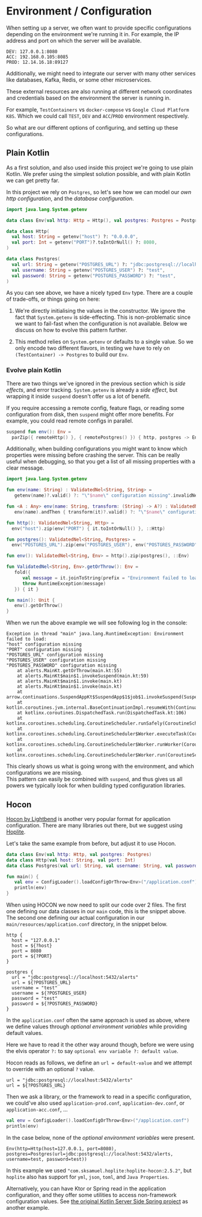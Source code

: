 # Environment / Configuration

When setting up a server, we often want to provide specific configurations depending on the environment we're running it in. 
For example, the IP address and port on which the server will be available.

```text
DEV: 127.0.0.1:8080
ACC: 192.168.0.105:8085
PROD: 12.14.16.18:89127
```

Additionally, we might need to integrate our server with many other services 
like databases, Kafka, Redis, or some other microservices.

These external resources are also running at different network coordinates 
and credentials based on the environment the server is running in.

For example, `TestContainers` vs `docker-compose` vs `Google Cloud Platform K8S`.
Which we could call `TEST`, `DEV` and `ACC`/`PROD` environment respectively.

So what are our different options of configuring, and setting up these configurations.

## Plain Kotlin

As a first solution, and also used inside this project we're going to use plain Kotlin.
We prefer using the simplest solution possible, and with plain Kotlin we can get pretty far.

In this project we rely on `Postgres`,
so let's see how we can model our _own http configuration_, and the _database configuration_.

```kotlin
import java.lang.System.getenv

data class Env(val http: Http = Http(), val postgres: Postgres = Postgres())

data class Http(
  val host: String = getenv("host") ?: "0.0.0.0",
  val port: Int = getenv("PORT")?.toIntOrNull() ?: 8080,
)

data class Postgres(
  val url: String = getenv("POSTGRES_URL") ?: "jdbc:postgresql://localhost:5432/alerts",
  val username: String = getenv("POSTGRES_USER") ?: "test",
  val password: String = getenv("POSTGRES_PASSWORD") ?: "test",
)
```

As you can see above, we have a nicely typed `Env` type. There are a couple of trade-offs, or things going on here:

1. We're directly initialising the values in the constructor. We ignore the fact that `System.getenv` is side-effecting.
   This is non-problematic since we want to fail-fast when the configuration is not available.
   Below we discuss on how to evolve this pattern further.

2. This method relies on `System.getenv` or defaults to a single value.
   So we only encode two different flavors, in testing we have to rely on `(TestContainer) -> Postgres` to build our `Env`.

### Evolve plain Kotlin

There are two things we've ignored in the previous section which is _side effects_, and error tracking.
`System.getenv` is already a _side effect_, but wrapping it inside `suspend` doesn't offer us a lot of benefit.

If you require accessing a remote config, feature flags, or reading some configuration from disk, then `suspend` might offer more benefits.
For example, you could read remote configs in parallel.

```kotlin
suspend fun env(): Env =
  parZip({ remoteHttp() }, { remotePostgres() }) { http, postgres -> Env(http, postgres) }
```

Additionally, when building configurations you might want to know which properties were missing before crashing the server.
This can be really useful when debugging, so that you get a list of all missing properties with a clear message.

```kotlin
import java.lang.System.getenv

fun env(name: String) : ValidatedNel<String, String> =
   getenv(name)?.valid() ?: "\"$name\" configuration missing".invalidNel()

fun <A : Any> env(name: String, transform: (String) -> A?) : ValidatedNel<String, A> =
   env(name).andThen { transform(it)?.valid() ?: "\"$name\" configuration found with $it".invalidNel() }

fun http(): ValidatedNel<String, Http> = 
  env("host").zip(env("PORT") { it.toIntOrNull() }, ::Http)

fun postgres(): ValidatedNel<String, Postgres> =
  env("POSTGRES_URL").zip(env("POSTGRES_USER"), env("POSTGRES_PASSWORD"), ::Postgres)

fun env(): ValidatedNel<String, Env> = http().zip(postgres(), ::Env)

fun ValidatedNel<String, Env>.getOrThrow(): Env =
   fold({
      val message = it.joinToString(prefix = "Environment failed to load:\n", separator = "\n")
      throw RuntimeException(message)
   }) { it }

fun main(): Unit {
   env().getOrThrow()
}
```

When we run the above example we will see following log in the console:

```text
Exception in thread "main" java.lang.RuntimeException: Environment failed to load:
"host" configuration missing
"PORT" configuration missing
"POSTGRES_URL" configuration missing
"POSTGRES_USER" configuration missing
"POSTGRES_PASSWORD" configuration missing
	at alerts.MainKt.getOrThrow(main.kt:55)
	at alerts.MainKt$main$1.invokeSuspend(main.kt:59)
	at alerts.MainKt$main$1.invoke(main.kt)
	at alerts.MainKt$main$1.invoke(main.kt)
	at arrow.continuations.SuspendAppKt$SuspendApp$1$job$1.invokeSuspend(SuspendApp.kt:37)
	at kotlin.coroutines.jvm.internal.BaseContinuationImpl.resumeWith(ContinuationImpl.kt:33)
	at kotlinx.coroutines.DispatchedTask.run(DispatchedTask.kt:106)
	at kotlinx.coroutines.scheduling.CoroutineScheduler.runSafely(CoroutineScheduler.kt:570)
	at kotlinx.coroutines.scheduling.CoroutineScheduler$Worker.executeTask(CoroutineScheduler.kt:750)
	at kotlinx.coroutines.scheduling.CoroutineScheduler$Worker.runWorker(CoroutineScheduler.kt:677)
	at kotlinx.coroutines.scheduling.CoroutineScheduler$Worker.run(CoroutineScheduler.kt:664)
```

This clearly shows us what is going wrong with the environment, and which configurations we are missing.  
This pattern can easily be combined with `suspend`,
and thus gives us all powers we typically look for when building typed configuration libraries.

## Hocon

[Hocon by Lightbend](https://github.com/lightbend/config/blob/main/HOCON.md) is another very popular format for application configuration.
There are many libraries out there, but we suggest using [Hoplite](https://github.com/sksamuel/hoplite).

Let's take the same example from before, but adjust it to use Hocon.

```kotlin
data class Env(val http: Http, val postgres: Postgres)
data class Http(val host: String, val port: Int)
data class Postgres(val url: String, val username: String, val password: String)

fun main() {
   val env = ConfigLoader().loadConfigOrThrow<Env>("/application.conf")
   println(env)
}
```

When using HOCON we now need to split our code over 2 files.
The first one defining our data classes in our `main` code, this is the snippet above.
The second one defining our actual configuration in our `main/resources/application.conf` directory, in the snippet below. 


```text
http {
  host = "127.0.0.1"
  host = ${?host}
  port = 8080
  port = ${?PORT}
}

postgres {
  url = "jdbc:postgresql://localhost:5432/alerts"
  url = ${?POSTGRES_URL}
  username = "test"
  username = ${?POSTGRES_USER}
  password = "test"
  password = ${?POSTGRES_PASSWORD}
}
```

In the `application.conf` often the same approach is used as above,
where we define values through _optional environment variables_ while providing default values.

Here we have to read it the other way around though,
before we were using the elvis operator `?:` to say `optional env variable ?: default value`.

Hocon reads as follows, we define an `url = default-value` and we attempt to override with an optional `?` value.

```text
url = "jdbc:postgresql://localhost:5432/alerts"
url = ${?POSTGRES_URL}
```

Then we ask a library, or the framework to read in a specific configuration,
we could've also used `application-prod.conf`, `application-dev.conf`, or `application-acc.conf`, ... 

```kotlin
val env = ConfigLoader().loadConfigOrThrow<Env>("/application.conf")
println(env)
```

In the case below, none of the _optional environment variables_ were present.

```text
Env(http=Http(host=127.0.0.1, port=8080), postgres=Postgres(url=jdbc:postgresql://localhost:5432/alerts, username=test, password=test))
```

In this example we used `"com.sksamuel.hoplite:hoplite-hocon:2.5.2"`, but `hoplite` also has support for `yml`, `json`, `toml`, and `Java Properties`.

Alternatively, you can have Ktor or Spring read in the application configuration, and they offer some utilities to access non-framework configuration values.
See [the original Kotlin Server Side Spring project](https://github.com/47deg/kotlin-server-side/blob/master/application/src/main/resources/application.conf) as another example. 
